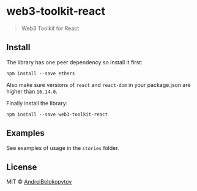 # web3-toolkit-react

> Web3 Toolkit for React

## Install

The library has one peer dependency so install it first:

```
npm install --save ethers
```

Also make sure versions of `react` and `react-dom` in your package.json are higher than `16.14.0`.

Finally install the library:

```
npm install --save web3-toolkit-react
```

## Examples

See examples of usage in the `stories` folder.

## License

MIT © [AndreiBelokopytov](https://github.com/AndreiBelokopytov)
